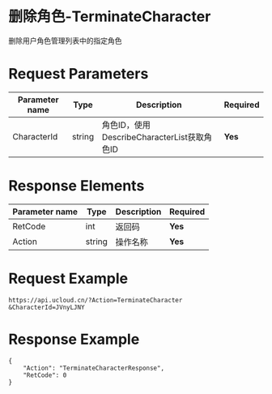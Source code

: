 # 删除角色-TerminateCharacter

删除用户角色管理列表中的指定角色

# Request Parameters
|Parameter name|Type|Description|Required|
|---|---|---|---|
|CharacterId|string|角色ID，使用DescribeCharacterList获取角色ID|**Yes**|

# Response Elements
|Parameter name|Type|Description|Required|
|---|---|---|---|
|RetCode|int|返回码|**Yes**|
|Action|string|操作名称|**Yes**|

# Request Example
```
https://api.ucloud.cn/?Action=TerminateCharacter
&CharacterId=JVnyLJNY
```

# Response Example
```
{
    "Action": "TerminateCharacterResponse", 
    "RetCode": 0
}
```

